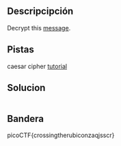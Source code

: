 ## Descripcipción

Decrypt this [message](https://jupiter.challenges.picoctf.org/static/49f31c8f17817dc2d367428c9e5ab0bc/ciphertext).

## Pistas

caesar cipher [tutorial](https://learncryptography.com/classical-encryption/caesar-cipher)

## Solucion

```

```

## Bandera
picoCTF{crossingtherubiconzaqjsscr}